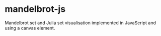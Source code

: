 # mandelbrot-js
Mandelbrot set and Julia set visualisation implemented in JavaScript and using a canvas element.
